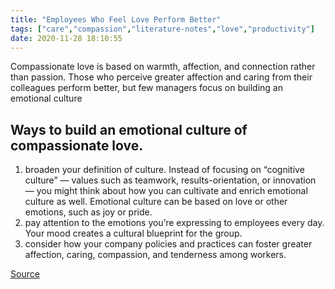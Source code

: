 ```yaml
---
title: "Employees Who Feel Love Perform Better"
tags: ["care","compassion","literature-notes","love","productivity"]
date: 2020-11-28 18:10:55
---
```


Compassionate love is based on warmth, affection, and connection rather than passion. Those who perceive greater affection and caring from their colleagues perform better, but few managers focus on building an emotional culture

## Ways to build an emotional culture of compassionate love.

1. broaden your definition of culture. Instead of focusing on “cognitive culture” — values such as teamwork, results-orientation, or innovation — you might think about how you can cultivate and enrich emotional culture as well.  Emotional culture can be based on love or other emotions, such as joy or pride.
2. pay attention to the emotions you’re expressing to employees every day.  Your mood creates a cultural blueprint for the group.
3. consider how your company policies and practices can foster greater affection, caring, compassion, and tenderness among workers.

[Source](https://hbr.org/2014/01/employees-who-feel-love-perform-better)
